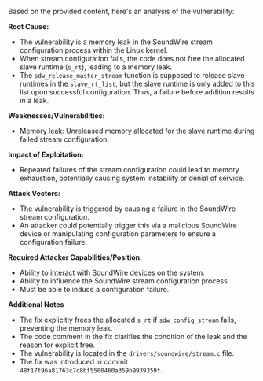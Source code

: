 Based on the provided content, here's an analysis of the vulnerability:

**Root Cause:**
- The vulnerability is a memory leak in the SoundWire stream configuration process within the Linux kernel.
- When stream configuration fails, the code does not free the allocated slave runtime (`s_rt`), leading to a memory leak.
- The `sdw_release_master_stream` function is supposed to release slave runtimes in the `slave_rt_list`, but the slave runtime is only added to this list upon successful configuration. Thus, a failure before addition results in a leak.

**Weaknesses/Vulnerabilities:**
- Memory leak: Unreleased memory allocated for the slave runtime during failed stream configuration.

**Impact of Exploitation:**
- Repeated failures of the stream configuration could lead to memory exhaustion, potentially causing system instability or denial of service.

**Attack Vectors:**
- The vulnerability is triggered by causing a failure in the SoundWire stream configuration.
- An attacker could potentially trigger this via a malicious SoundWire device or manipulating configuration parameters to ensure a configuration failure.

**Required Attacker Capabilities/Position:**
- Ability to interact with SoundWire devices on the system.
- Ability to influence the SoundWire stream configuration process.
- Must be able to induce a configuration failure.

**Additional Notes**
- The fix explicitly frees the allocated `s_rt` if `sdw_config_stream` fails, preventing the memory leak.
- The code comment in the fix clarifies the condition of the leak and the reason for explicit free.
- The vulnerability is located in the `drivers/soundwire/stream.c` file.
- The fix was introduced in commit `48f17f96a81763c7c8bf5500460a359b9939359f`.